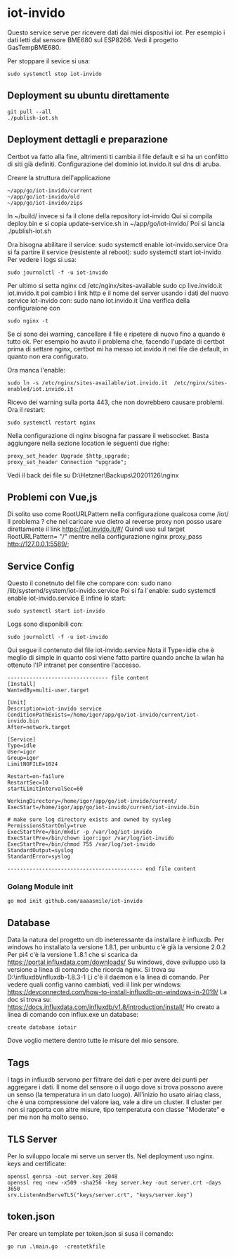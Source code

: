 # iot-invido
Questo service serve per ricevere dati dai miei dispositivi iot.
Per esempio i dati letti dal  sensore BME680 sul ESP8266. Vedi il progetto GasTempBME680.

Per stoppare il sevice si usa:

    sudo systemctl stop iot-invido

## Deployment su ubuntu direttamente

    git pull --all
    ./publish-iot.sh

## Deployment dettagli e preparazione
Certbot va fatto alla fine, altrimenti ti cambia il file default e si ha un conflitto di siti già definiti.
Configurazione del dominio iot.invido.it sul dns di aruba.

Creare la struttura dell'applicazione


    ~/app/go/iot-invido/current
    ~/app/go/iot-invido/old
    ~/app/go/iot-invido/zips

In ~/build/ invece si fa il clone della repository iot-invido
Qui si compila deploy.bin e si copia update-service.sh in ~/app/go/iot-invido/
Poi si lancia ./publish-iot.sh

Ora bisogna abilitare il service:
sudo systemctl enable iot-invido.service
Ora si fa partire il service (resistente al reboot):
sudo systemctl start iot-invido
Per vedere i logs si usa:

    sudo journalctl -f -u iot-invido

Per ultimo si setta nginx
cd /etc/nginx/sites-available
sudo cp live.invido.it  iot.invido.it
poi cambio i link http e il nome del server usando i dati del nuovo service iot-invido con:
sudo nano iot.invido.it
Una verifica della configuraione con 

    sudo nginx -t
Se ci sono dei warning, cancellare il file e ripetere di nuovo fino a quando è tutto ok.
Per esempio ho avuto il problema che, facendo l'update di certbot prima di settare nginx,
certbot mi ha messo iot.invido.it nel file die default, in quanto non era configurato.

Ora manca l'enable:

    sudo ln -s /etc/nginx/sites-available/iot.invido.it  /etc/nginx/sites-enabled/iot.invido.it
Ricevo dei warning sulla porta 443, che non dovrebbero causare problemi. Ora il restart:

    sudo systemctl restart nginx

Nella configurazione di nginx bisogna far passare il websocket. Basta aggiungere
nella sezione location le seguenti due righe:

    proxy_set_header Upgrade $http_upgrade;
    proxy_set_header Connection "upgrade";
Vedi il back dei file su D:\Hetzner\Backups\20201126\nginx

## Problemi con Vue,js
Di solito uso come RootURLPattern nella configurazione qualcosa come /iot/
Il problema ? che nel caricare vue dietro al reverse proxy non posso usare direttamente
il link https://iot.invido.it/#/
Quindi uso sul target RootURLPattern= "/" mentre nella configurazione nginx
proxy_pass http://127.0.0.1:5589/;


## Service Config
Questo il conetnuto del file che compare con:
sudo nano /lib/systemd/system/iot-invido.service
Poi si fa l`enable:
sudo systemctl enable iot-invido.service
E infine lo start:

    sudo systemctl start iot-invido
Logs sono disponibili con:

    sudo journalctl -f -u iot-invido

Qui segue il contenuto del file iot-invido.service
Nota il Type=idle che è meglio di simple in quanto così 
viene fatto partire quando anche la wlan ha ottenuto l'IP intranet
per consentire l'accesso.

```
-------------------------------- file content
[Install]
WantedBy=multi-user.target

[Unit]
Description=iot-invido service
ConditionPathExists=/home/igor/app/go/iot-invido/current/iot-invido.bin
After=network.target

[Service]
Type=idle
User=igor
Group=igor
LimitNOFILE=1024

Restart=on-failure
RestartSec=10
startLimitIntervalSec=60

WorkingDirectory=/home/igor/app/go/iot-invido/current/
ExecStart=/home/igor/app/go/iot-invido/current/iot-invido.bin

# make sure log directory exists and owned by syslog
PermissionsStartOnly=true
ExecStartPre=/bin/mkdir -p /var/log/iot-invido
ExecStartPre=/bin/chown igor:igor /var/log/iot-invido
ExecStartPre=/bin/chmod 755 /var/log/iot-invido
StandardOutput=syslog
StandardError=syslog

------------------------------------------- end file content

```

### Golang Module init

    go mod init github.com/aaaasmile/iot-invido

## Database
Data la natura del progetto un db ineteressante da installare è influxdb.
Per windows ho installato la versione 1.8.1, per unbuntu c'è già la versione 2.0.2
Per pi4 c'è la versione 1..8.1 che si scarica da https://portal.influxdata.com/downloads/
Su windows, dove sviluppo uso la versione a linea di comando che ricorda nginx. Si trova su
D:\influxdb\influxdb-1.8.3-1
Lì c'è il daemon e la linea di comando.
Per vedere quali config vanno cambiati, vedi il link per windows: https://devconnected.com/how-to-install-influxdb-on-windows-in-2019/
La doc si trova su: https://docs.influxdata.com/influxdb/v1.8/introduction/install/
Ho creato a linea di comando con influx.exe un database:

    create database iotair
Dove voglio mettere dentro tutte le misure del mio sensore.

## Tags
I tags in influxdb servono per filtrare dei dati e per avere dei punti per aggregare i dati.
Il nome del sensore o il uogo dove si trova possono avere un senso (la temperatura in un dato luogo).
All'inizio ho usato airiaq class, che è una compressione del valore iaq, vale a dire un cluster.
Il cluster per non si rapporta con altre misure, tipo temperatura con classe "Moderate" e per
me non ha molto senso.  

## TLS Server
Per lo sviluppo locale mi serve un server tls. Nel deployment uso nginx.
keys and certificate:

    openssl genrsa -out server.key 2048
    openssl req -new -x509 -sha256 -key server.key -out server.crt -days 3650
    srv.ListenAndServeTLS("keys/server.crt", "keys/server.key")

## token.json
Per creare un template per  token.json si susa il comando:

    go run .\main.go  -createtkfile

